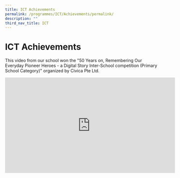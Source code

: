 ```yaml
---
title: ICT Achievements
permalink: /programmes/ICT/Achievements/permalink/
description: ""
third_nav_title: ICT
---
```

ICT Achievements
================

  

This video from our school won the "50 Years on, Remembering Our Everyday Pioneer Heroes - a Digital Story Inter-School competition (Primary School Category)" organized by Civica Pte Ltd.

<iframe width="560" height="315" src="https://www.youtube.com/embed/pd_4iy1AmgA" title="Winning Entry (Civica’s Digital Story Competition) - Qifa Primary School, Singapore" frameborder="0" allow="accelerometer; autoplay; clipboard-write; encrypted-media; gyroscope; picture-in-picture" allowfullscreen></iframe>